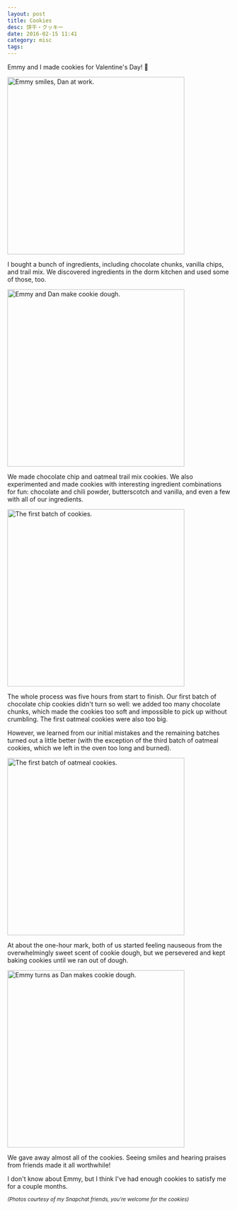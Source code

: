 ```yaml
---
layout: post
title: Cookies
desc: 饼干・クッキー
date: 2016-02-15 11:41
category: misc
tags:
---
```


Emmy and I made cookies for Valentine's Day! 🍪

<p class="center">
	<img class="no-enlarge" style="width: 400px;" src="{{ site.file }}/cookie3.png" alt="Emmy smiles, Dan at work.">
</p>

I bought a bunch of ingredients, including chocolate chunks, vanilla chips, and trail mix. We discovered ingredients in the dorm kitchen and used some of those, too.

<p class="center">
	<img class="no-enlarge" style="width: 400px;" src="{{ site.file }}/cookie1.png" alt="Emmy and Dan make cookie dough.">
</p>

We made chocolate chip and oatmeal trail mix cookies. We also experimented and made cookies with interesting ingredient combinations for fun: chocolate and chili powder, butterscotch and vanilla, and even a few with all of our ingredients.

<p class="center">
	<img class="no-enlarge" style="width: 400px;" src="{{ site.file }}/cookie4.png" alt="The first batch of cookies.">
</p>

The whole process was five hours from start to finish. Our first batch of chocolate chip cookies didn't turn so well: we added too many chocolate chunks, which made the cookies too soft and impossible to pick up without crumbling. The first oatmeal cookies were also too big.

However, we learned from our initial mistakes and the remaining batches turned out a little better (with the exception of the third batch of oatmeal cookies, which we left in the oven too long and burned).

<p class="center">
	<img class="no-enlarge" style="width: 400px;" src="{{ site.file }}/cookie5.png" alt="The first batch of oatmeal cookies.">
</p>

At about the one-hour mark, both of us started feeling nauseous from the overwhelmingly sweet scent of cookie dough, but we persevered and kept baking cookies until we ran out of dough.

<p class="center">
	<img class="no-enlarge" style="width: 400px;" src="{{ site.file }}/cookie2.png" alt="Emmy turns as Dan makes cookie dough.">
</p>

We gave away almost all of the cookies. Seeing smiles and hearing praises from friends made it all worthwhile!

I don't know about Emmy, but I think I've had enough cookies to satisfy me for a couple months.

<small>_(Photos courtesy of my Snapchat friends, you're welcome for the cookies)_</small>
